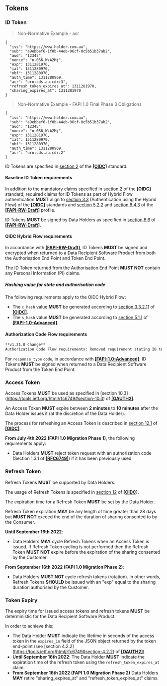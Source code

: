 ## Tokens  
### ID Token

> Non-Normative Example - acr

```
{
  "iss": "https://www.holder.com.au",
  "sub": "a9ebbef6-1f0b-44eb-96cf-0c5b51b37ab2",
  "aud": "12345",
  "nonce": "n-0S6_WzA2Mj",
  "exp": 1311281970,
  "iat": 1311280970,
  "nbf": 1311280970,
  "auth_time": 1311280969,
  "acr": "urn:cds.au:cdr:3",
  "refresh_token_expires_at": 1311281970,
  "sharing_expires_at": 1311281970
}
```

> Non-Normative Example - FAPI 1.0 Final Phase 3 Obligations

```
{
  "iss": "https://www.holder.com.au",
  "sub": "a9ebbef6-1f0b-44eb-96cf-0c5b51b37ab2",
  "aud": "12345",
  "nonce": "n-0S6_WzA2Mj",
  "exp": 1311281970,
  "iat": 1311280970,
  "nbf": 1311280970,
  "auth_time": 1311280969,
  "acr": "urn:cds.au:cdr:2"
}
```

ID Tokens are specified in [section 2](https://openid.net/specs/openid-connect-core-1_0.html#IDToken) of the **[[OIDC]](#nref-OIDC)** standard.

#### Baseline ID Token requirements
In addition to the mandatory claims specified in [section 2](https://openid.net/specs/openid-connect-core-1_0.html#IDToken) of the **[[OIDC]](#nref-OIDC)** standard, required claims for ID Tokens as part of Hybrid Flow authentication **MUST** align to [section 3.3](https://openid.net/specs/openid-connect-core-1_0.html#HybridFlowAuth) (Authentication using the Hybrid Flow) of the **[[OIDC]](#nref-OIDC)** standards and [section 5.2.2](https://openid.net/specs/openid-financial-api-part-2.html#authorization-server) and [section 8.4.3](https://openid.net/specs/openid-financial-api-part-2.html#authorization-response-parameter-injection-attack) of the **[[FAPI-RW-Draft]](#nref-FAPI-RW-Draft)** profile.

ID Tokens **MUST** be signed by Data Holders as specified in [section 8.6](https://openid.net/specs/openid-financial-api-part-2.html#jws-algorithm-considerations) of **[[FAPI-RW-Draft]](#nref-FAPI-RW-Draft)**.


#### OIDC Hybrid Flow requirements

In accordance with **[[FAPI-RW-Draft]](#nref-FAPI-RW-Draft)**, ID Tokens **MUST** be signed and encrypted when returned to a Data Recipient Software Product from both the Authorisation End Point and Token End Point.

The ID Token returned from the Authorisation End Point **MUST NOT** contain any Personal Information (PI) claims.

##### Hashing value for state and authorisation code

The following requirements apply to the OIDC Hybrid Flow:

* The `c_hash` value **MUST** be generated according to [section 3.3.2.11](https://openid.net/specs/openid-connect-core-1_0.html#HybridIDToken) of **[[OIDC]](#nref-OIDC)**.
* The `s_hash` value **MUST** be generated according to [section 5.1.1](https://openid.net/specs/openid-financial-api-part-2-1_0.html#id-token-as-detached-signature) of **[[FAPI-1.0-Advanced]](#nref-FAPI-1-0-Advanced)**.

#### Authorization Code Flow requirements

```diff
**v1.21.0 Change**
Authorization Code Flow requirements: Removed requirement stating ID tokens MUST NOT be encrypted
```

For `response_type` `code`, in accordance with **[[FAPI-1.0-Advanced]](#nref-FAPI-1-0-Advanced)**, ID Tokens **MUST** be signed when returned to a Data Recipient Software Product from the Token End Point.

### Access Token
Access Tokens **MUST** be used as specified in [section 10.3] (https://tools.ietf.org/html/rfc6749#section-10.3) of **[[OAUTH2]](#nref-OAUTH2)**.

An Access Token **MUST** expire between **2 minutes** to **10 minutes** after the Data Holder issues it (at the discretion of the Data Holder).

The process for refreshing an Access Token is described in [section 12.1](https://openid.net/specs/openid-connect-core-1_0.html#RefreshingAccessToken) of **[[OIDC]](#nref-OIDC)**.


**From July 4th 2022 (FAPI 1.0 Migration Phase 1)**, the following requirements apply:

* Data Holders **MUST** reject token request with an authorization code (Section 1.3.1 of **[[RFC6749]](#nref-RFC6749)**) if it has been previously used


### Refresh Token
Refresh Tokens **MUST** be supported by Data Holders.

The usage of Refresh Tokens is specified in [section 12](https://openid.net/specs/openid-connect-core-1_0.html#RefreshTokens) of **[[OIDC]](#nref-OIDC)**.

The expiration time for a Refresh Token **MUST** be set by the Data Holder.

Refresh Token expiration **MAY** be any length of time greater than 28 days but **MUST NOT** exceed the end of the duration of sharing consented to by the Consumer.

**Until September 16th 2022**:

* Data Holders **MAY** cycle Refresh Tokens when an Access Token is issued.  If Refresh Token cycling is not performed then the Refresh Token **MUST NOT** expire before the expiration of the sharing consented by the Customer.


**From September 16th 2022 (FAPI 1.0 Migration Phase 2)**:

*	Data Holders **MUST NOT** cycle refresh tokens (rotation). In other words, Refresh Tokens **SHOULD** be issued with an "exp" equal to the sharing duration authorised by the Customer.

### Token Expiry
The expiry time for issued access tokens and refresh tokens **MUST** be deterministic for the Data Recipient Software Product.

In order to achieve this:


- The Data Holder **MUST** indicate the lifetime in seconds of the access token in the `expires_in` field of the JSON object returned by the token end-point (see [section 4.2.2] (https://tools.ietf.org/html/rfc6749#section-4.2.2) of **[[OAUTH2]](#nref-OAUTH2)**).
- **Until September 16th 2022**: The Data Holder **MUST** indicate the expiration time of the refresh token using the `refresh_token_expires_at` claim.
- **From September 16th 2022 (FAPI 1.0 Migration Phase 2)** Data Holders **MAY** retire "sharing_expires_at" and "refresh_token_expires_at" claims.
